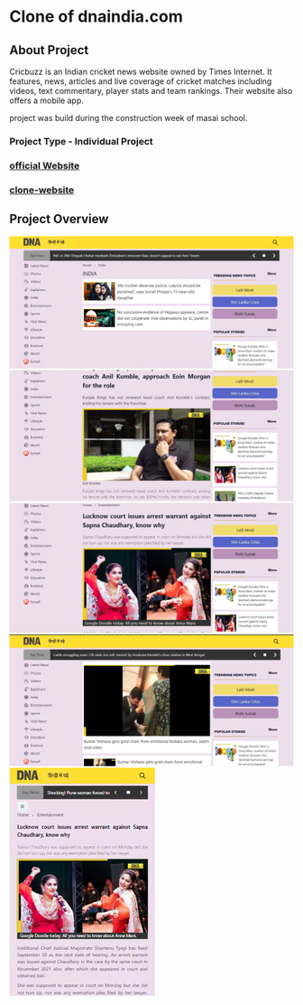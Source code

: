 # Clone of dnaindia.com

## About Project
Cricbuzz is an Indian cricket news website owned by Times Internet. It features, news, articles and live coverage of cricket matches including videos, text commentary, player stats and team rankings. Their website also offers a mobile app.

project was build during the construction week of masai school.

###  Project Type - Individual Project

### [official Website](https://www.dnaindia.com)
### [clone-website](https://vishwajeethaldar.github.io/dnaindia-clone/)

## Project Overview

![](https://github.com/vishwajeethaldar/vishwajeethaldar.github.io/blob/master/public/projectImages/dnaindia/1.jpg?raw=true)
![](https://github.com/vishwajeethaldar/vishwajeethaldar.github.io/blob/master/public/projectImages/dnaindia/2.jpg?raw=true)
![](https://github.com/vishwajeethaldar/vishwajeethaldar.github.io/blob/master/public/projectImages/dnaindia/3.jpg?raw=true)
![](https://github.com/vishwajeethaldar/vishwajeethaldar.github.io/blob/master/public/projectImages/dnaindia/4.jpg?raw=true)
![](https://github.com/vishwajeethaldar/vishwajeethaldar.github.io/blob/master/public/projectImages/dnaindia/5.jpg?raw=true)
